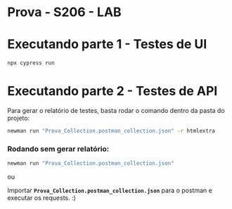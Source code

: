 # Prova - S206 - LAB


# Executando parte 1 - Testes de UI

```bash
npx cypress run
```

# Executando parte 2 - Testes de API

Para gerar o relatório de testes, basta rodar o comando dentro da pasta do projeto:

```bash
newman run "Prova_Collection.postman_collection.json" -r htmlextra
```

### Rodando sem gerar relatório:

```bash
newman run "Prova_Collection.postman_collection.json"
```

ou

Importar **``Prova_Collection.postman_collection.json``** para o postman e executar os requests. :)








